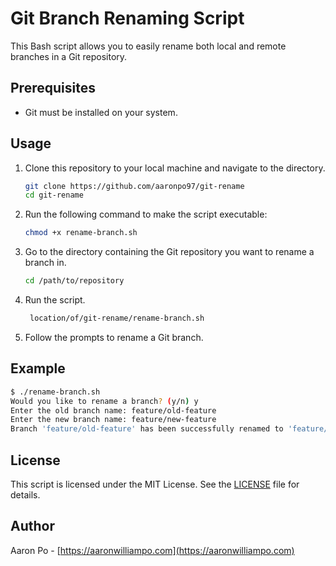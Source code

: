 
# Git Branch Renaming Script

This Bash script allows you to easily rename both local and remote branches in a Git repository.

## Prerequisites

- Git must be installed on your system.

## Usage

1. Clone this repository to your local machine and navigate to the directory.

    ```bash
    git clone https://github.com/aaronpo97/git-rename
    cd git-rename
    ```

2. Run the following command to make the script executable:

   ```bash
   chmod +x rename-branch.sh
   ```

3. Go to the directory containing the Git repository you want to rename a branch in.

   ```bash
   cd /path/to/repository
   ```

4. Run the script.

   ```bash
    location/of/git-rename/rename-branch.sh
    ```

5. Follow the prompts to rename a Git branch.

## Example

```bash
$ ./rename-branch.sh
Would you like to rename a branch? (y/n) y
Enter the old branch name: feature/old-feature
Enter the new branch name: feature/new-feature
Branch 'feature/old-feature' has been successfully renamed to 'feature/new-feature'.
```

## License

This script is licensed under the MIT License. See the [LICENSE](LICENSE.md) file for details.

## Author

Aaron Po - [https://aaronwilliampo.com](https://aaronwilliampo.com)

